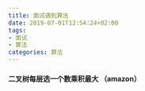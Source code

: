 ```yaml
---
title: 面试遇到算法
date: 2019-07-01T12:54:24+02:00
tags: 
- 面试
- 算法
categories: 算法
---
```



#### 二叉树每层选一个数乘积最大 （amazon）



